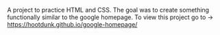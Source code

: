 A project to practice HTML and CSS.  The goal was to create something functionally similar to the google homepage.  To view this project go to -> https://hootdunk.github.io/google-homepage/

